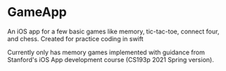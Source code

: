 # GameApp
An iOS app for a few basic games like memory, tic-tac-toe, connect four, and chess. Created for practice coding in swift

Currently only has memory games implemented with guidance from Stanford's iOS App development course (CS193p 2021 Spring version).
